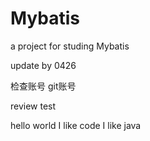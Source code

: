# Mybatis
a project for studing Mybatis

update by 0426

检查账号 git账号

review test

hello world
I like code
I like java
